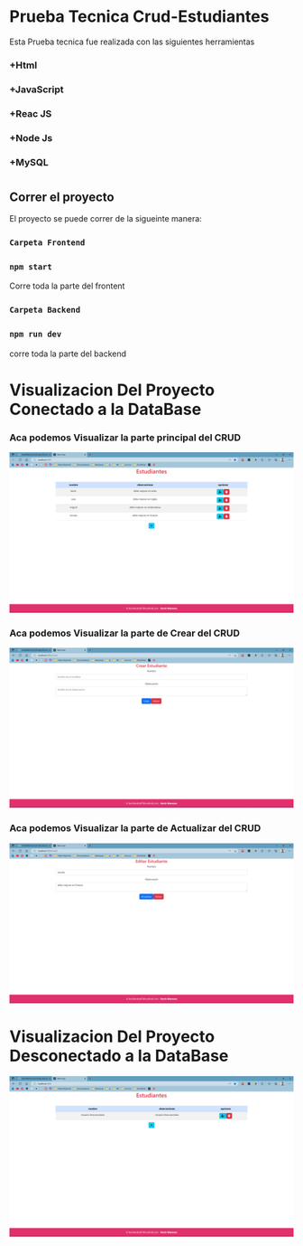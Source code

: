 # Prueba Tecnica Crud-Estudiantes

Esta Prueba tecnica fue realizada con las siguientes herramientas

### +Html
### +JavaScript
### +Reac JS
### +Node Js
### +MySQL

#
## Correr el proyecto

El proyecto se puede correr de la sigueinte manera:


### `Carpeta Frontend`
### `npm start`

Corre toda la parte del frontent


### `Carpeta Backend`
### `npm run dev`
corre toda la parte del backend
#

# Visualizacion Del Proyecto Conectado a la DataBase
<div>
  <h3>Aca podemos Visualizar la parte principal del CRUD</h3>
  <p align="center">
  <img src='./principal.png' </img>
  </p>
</div>
<div>
  <h3>Aca podemos Visualizar la parte de Crear del CRUD</h3>
  <p align="center">
  <img src='./crear.png'></img>
  </p>
</div>
<div>
  <h3>Aca podemos Visualizar la parte de Actualizar del CRUD</h3>
  <p align="center">
  <img src='./actualizar.png'></img>
  </p>
</div>

#
# Visualizacion Del Proyecto Desconectado a la DataBase
<div>
  <p align="center">
  <img src='./desconectado_DB.png'></img>
  </p>
</div>

#
